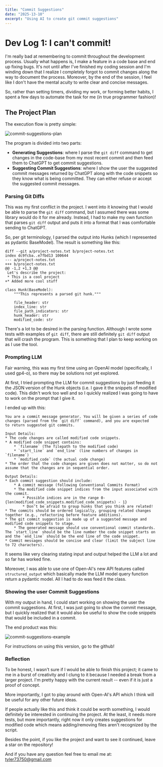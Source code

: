 ```yaml
---
title: "Commit Suggestions"
date: "2025-13-10"
excerpt: "Using AI to create git commit suggestions"
---
```


# Dev Log 1: I can't commit!
I'm really bad at remembering to commit throughout the development process. Usually what happens is, I make a feature in a code base and end up fixing bugs. It's not until after I've finished my coding session and I'm winding down that I realize I completely forgot to commit changes along the way to document the process. Moreover, by the end of the session, I feel like I don't have the mental acuity to write clear and concise messages.

So, rather than setting timers, dividing my work, or forming better habits, I spent a few days to automate the task for me (in true programmer fashion)!

## The Project Plan
The execution flow is pretty simple:

![commit-suggestions-plan](commit-suggestions-plan.png)

The program is divided into two parts:
* **Generating Suggestions**: where I parse the `git diff` command to get changes in the code-base from my most recent commit and then feed them to ChatGPT to get commit suggestions.
* **Suggesting Commit Suggestions**: where I show the user the suggested commit messages returned by ChatGPT along with the code snippets so they know what is being committed. They can either refuse or accept the suggested commit messages.

### Parsing Git Diffs
This was my first conflict in the project. I went into it knowing that I would be able to parse the `git diff` command, but I assumed there was some library would do it for me already. Instead, I had to make my own function that parses `git diff` output and puts it into a format that I was comfortable sending to ChatGPT.

So, per git terminology, I parsed the output into Hunks (which I represented as pydantic BaseModel). The result is something like this:

```{bash}
diff --git a/project-notes.txt b/project-notes.txt
index dc9fcba..e7fbd13 100644
--- a/project-notes.txt
+++ b/project-notes.txt
@@ -1,2 +1,3 @@
 Let's describe the project:
 * This is a cool project
+* Added more cool stuff
```

```{python}
class Hunk(BaseModel):
    """This represents a parsed git hunk."""

    file_header: str
    index_line: str
    file_path_indicators: str
    hunk_header: str
    modified_code: str
```

There's a lot to be desired in the parsing function. Although I wrote some tests with examples of `git diff`, there are still definitely `git diff` output that will crash the program. This is something that I plan to keep working on as I use the tool.

### Prompting LLM
Fair warning, this was my first time using an OpenAI model (specifically, I used gp4-o), so there may be solutions not yet explored.

At first, I tried prompting the LLM for commit suggestions by just feeding it the JSON version of the Hunk objects (i.e. I gave it the snippets of modified code). This didn't work too well and so I quickly realized I was going to have to work on the prompt that I give it.

I ended up with this:

```{bash}
You are a commit message generator. You will be given a series of code changes (parsed from the `git diff` command), and you are expected
to return suggested git commits.

Input Details:
* The code changes are called modified code snippets.
* A modified code snippet contains:
    * `filename` (The filepath to the modified code)
    * `start_line` and `end_line` (line numbers of changes in `filename`)
    * `modified_code` (the actual code change)
* The order that the code changes are given does not matter, so do not assume that the changes are in sequential order.

Output Details:
* Each commit suggestion should include:
    * A commit message (following Conventional Commits Format)
    * The modified code snippet indices from the input associated with the commit.
        * Possible indices are in the range 0-{len(modified_code_snippets.modified_code_snippets) - 1}
        * Don't be afraid to group hunks that you think are related!
* The commits should be ordered logically, grouping related changes together (e.g., refactoring before feature additions).
* The git commit suggestion is made up of a suggested message and modified code snippets to stage.
    * The generated message should use conventional commit standards. The `start_line` should be the line number the code snippet starts on and the `end_line` should be the end line of the code snippet.
* Commit messages should be concise and clear (limit the subject line to 72 characters).
```

It seems like very clearing stating input and output helped the LLM a lot and so far has worked fine.

Moreover, I was able to use one of Open-AI's new API features called `structured_output` which basically made the LLM model query function return a pydantic model. All I had to do was feed it the class.

### Showing the user Commit Suggestions
With my output in hand, I could start working on showing the user the commit suggestions. At first, I was just going to show the commit message, but I quickly realized that it would also be useful to show the code snippets that would be included in a commit.

The end product was this:

![commit-suggestions-example](/commit-suggestions-example.gif)

For instructions on using this version, go to the github!

### Reflection
To be honest, I wasn't sure if I would be able to finish this project; it came to me in a burst of creativity and I clung to it because I needed a break from a larger project. I'm pretty happy with the current result -- even if it is just a proof of concept.

More importantly, I got to play around with Open-AI's API which I think will be useful for any other future ideas.

If people actually like this and think it could be worth something, I would definitely be interested in continuing the project. At the least, it needs more tests, but more importantly, right now it only creates suggestions for modified code which means adding/removing files aren't recognized by the script.

Besides the point, if you like the project and want to see it continued, leave a star on the repository!

And if you have any question feel free to email me at: tyler73750@gmail.com
